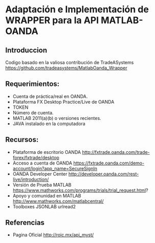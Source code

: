 # Adaptación e Implementación de WRAPPER para la API MATLAB-OANDA

## Introduccion
Codigo basado en la valiosa contribución de TradeASystems 
https://github.com/tradeasystems/MatlabOanda_Wrapper

## Requerimientos:

- Cuenta de práctica/real en OANDA.
- Plataforma FX Desktop Practice/Live de OANDA
- TOKEN
- Número de cuenta.
- MATLAB 2011(a)(b) o versiones recientes.
- JAVA instalado en la computadora

## Recursos:

- Plataforma de escritorio OANDA
        http://fxtrade.oanda.com/trade-forex/fxtrade/desktop
- Acceso a cuenta de OANDA
        https://fxtrade.oanda.com/demo-account/login?app_name=SecureSignIn
- OANDA Developer Center
        http://developer.oanda.com/rest-live/introduction/
- Versión de Prueba MATLAB
        https://www.mathworks.com/programs/trials/trial_request.html?
- Apoyo y comunidad en MATLAB
        http://www.mathworks.com/matlabcentral/
- Toolboxes
        JSONLAB
        urlread2

## Referencias

- Pagina Oficial http://roic.mx/api_myst/

